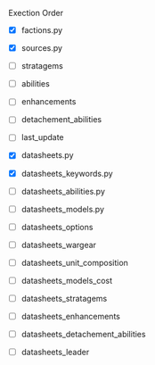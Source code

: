 Exection Order

- [x] factions.py
- [x] sources.py
- [ ] stratagems
- [ ] abilities
- [ ] enhancements
- [ ] detachement_abilities
- [ ] last_update

- [x] datasheets.py
- [x] datasheets_keywords.py
- [ ] datasheets_abilities.py
- [ ] datasheets_models.py
- [ ] datasheets_options
- [ ] datasheets_wargear
- [ ] datasheets_unit_composition
- [ ] datasheets_models_cost
- [ ] datasheets_stratagems
- [ ] datasheets_enhancements
- [ ] datasheets_detachement_abilities
- [ ] datasheets_leader